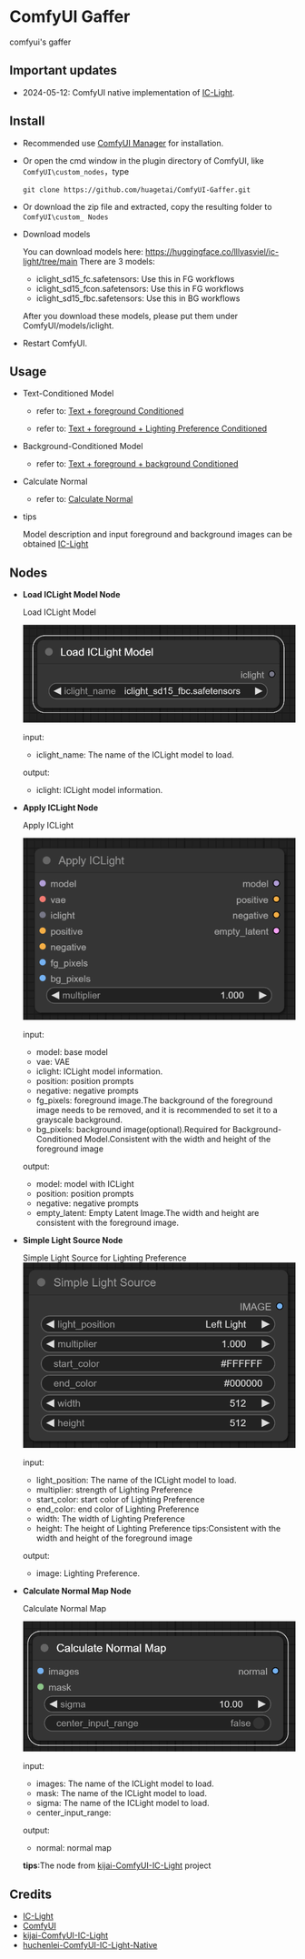 # ComfyUI Gaffer

comfyui's gaffer

## Important updates

* 2024-05-12: ComfyUI native implementation of [IC-Light](https://github.com/lllyasviel/IC-Light).

## Install

* Recommended use [ComfyUI Manager](https://github.com/ltdrdata/ComfyUI-Manager) for installation.

* Or open the cmd window in the plugin directory of ComfyUI, like ```ComfyUI\custom_nodes```，type    
  ```
  git clone https://github.com/huagetai/ComfyUI-Gaffer.git
  ```
* Or download the zip file and extracted, copy the resulting folder to ```ComfyUI\custom_ Nodes```
* Download models

  You can download models here: https://huggingface.co/lllyasviel/ic-light/tree/main
  There are 3 models:
  * iclight_sd15_fc.safetensors: Use this in FG workflows
  - iclight_sd15_fcon.safetensors: Use this in FG workflows
  - iclight_sd15_fbc.safetensors: Use this in BG workflows

  After you download these models, please put them under ComfyUI/models/iclight.

* Restart ComfyUI.

## Usage




* Text-Conditioned Model

  * refer to: [Text + foreground Conditioned](examples/workflow-gaffer-iclight-fc-text.json)

  * refer to: [Text + foreground + Lighting Preference Conditioned](examples/workflow-gaffer-iclight-fc.json)

* Background-Conditioned Model

  * refer to: [Text + foreground + background Conditioned](examples/workflow-gaffer-iclight-fbc.json)

* Calculate Normal
  
  * refer to: [Calculate Normal](examples/workflow-gaffer-iclight-fc-normal.json)

* tips

  Model description and input foreground and background images can be obtained [IC-Light](https://github.com/lllyasviel/IC-Light)

## Nodes


* **Load ICLight Model Node**

  Load ICLight Model

  ![Load ICLight Model](image/node_load-iclight-model.png)

  input:
  * iclight_name: The name of the ICLight model to load.
  
  output:
  * iclight: ICLight model information.


* **Apply ICLight Node**

  Apply ICLight

  ![Apply ICLight](image/node_apply-iclight.png)

  input:
  * model: base model
  * vae: VAE
  * iclight: ICLight model information.
  * position: position prompts
  * negative: negative prompts
  * fg_pixels: foreground image.The background of the foreground image needs to be removed, and it is recommended to set it to a grayscale background.
  * bg_pixels: background image(optional).Required for Background-Conditioned Model.Consistent with the width and height of the foreground image
  
  output:
  * model: model with ICLight
  * position: position prompts
  * negative: negative prompts
  * empty_latent: Empty Latent Image.The width and height are consistent with the foreground image.


* **Simple Light Source Node**
  
  Simple Light Source for Lighting Preference
  ![Simple Light Source Node](image/node_simple-light-source.png)

  input:
  * light_position: The name of the ICLight model to load.
  * multiplier: strength of Lighting Preference
  * start_color: start color of Lighting Preference
  * end_color: end color of Lighting Preference
  * width: The width of Lighting Preference
  * height: The height of Lighting Preference
  tips:Consistent with the width and height of the foreground image
  
  output:
  * image: Lighting Preference.
  

* **Calculate Normal Map Node**

  Calculate Normal Map

  ![Calculate Normal Map](image/node_calculate_normal_map.png)

  input:
  * images: The name of the ICLight model to load. 
  * mask: The name of the ICLight model to load.
  * sigma: The name of the ICLight model to load.
  * center_input_range:
  
  output:
  * normal: normal map
  
  **tips**:The node from [kijai-ComfyUI-IC-Light](https://github.com/kijai/ComfyUI-IC-Light) project

## Credits

* [IC-Light](https://github.com/lllyasviel/IC-Light)
* [ComfyUI](https://github.com/comfyanonymous/ComfyUI)
* [kijai-ComfyUI-IC-Light](https://github.com/kijai/ComfyUI-IC-Light)
* [huchenlei-ComfyUI-IC-Light-Native](https://github.com/huchenlei/ComfyUI-IC-Light-Native)